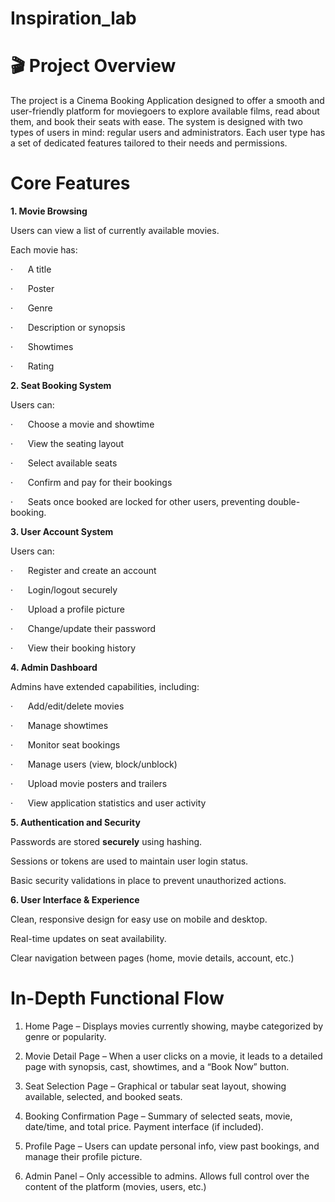 # Inspiration_lab

# 🎬 **Project Overview**

The project is a Cinema Booking Application designed to offer a smooth and user-friendly platform for moviegoers to explore available films, read about them, and book their seats with ease. The system is designed with two types of users in mind: regular users and administrators. Each user type has a set of dedicated features tailored to their needs and permissions.

# **Core Features**

**1. Movie Browsing**

Users can view a list of currently available movies.

Each movie has:

·      A title

·      Poster

·      Genre

·      Description or synopsis

·      Showtimes

·      Rating

**2. Seat Booking System**

Users can:

·      Choose a movie and showtime

·      View the seating layout

·      Select available seats

·      Confirm and pay for their bookings

·      Seats once booked are locked for other users, preventing double-booking.

**3. User Account System**

Users can:

·      Register and create an account

·      Login/logout securely

·      Upload a profile picture

·      Change/update their password

·      View their booking history

**4. Admin Dashboard**

Admins have extended capabilities, including:

·      Add/edit/delete movies

·      Manage showtimes

·      Monitor seat bookings

·      Manage users (view, block/unblock)

·      Upload movie posters and trailers

·      View application statistics and user activity

**5. Authentication and Security**

Passwords are stored **securely** using hashing.

Sessions or tokens are used to maintain user login status.

Basic security validations in place to prevent unauthorized actions.

**6. User Interface & Experience**

Clean, responsive design for easy use on mobile and desktop.

Real-time updates on seat availability.

Clear navigation between pages (home, movie details, account, etc.)

# **In-Depth Functional Flow**

1. Home Page – Displays movies currently showing, maybe categorized by genre or popularity.

2. Movie Detail Page – When a user clicks on a movie, it leads to a detailed page with synopsis, cast, showtimes, and a “Book Now” button.

3. Seat Selection Page – Graphical or tabular seat layout, showing available, selected, and booked seats.

4. Booking Confirmation Page – Summary of selected seats, movie, date/time, and total price. Payment interface (if included).

5. Profile Page – Users can update personal info, view past bookings, and manage their profile picture.

6. Admin Panel – Only accessible to admins. Allows full control over the content of the platform (movies, users, etc.)
